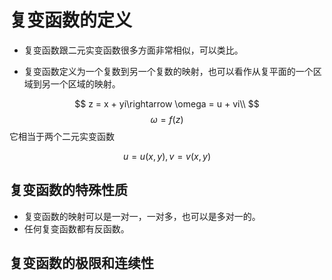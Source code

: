 # 复变函数的定义

* 复变函数跟二元实变函数很多方面非常相似，可以类比。

* 复变函数定义为一个复数到另一个复数的映射，也可以看作从复平面的一个区域到另一个区域的映射。

$$
z = x + yi\rightarrow \omega = u + vi\\
$$
$$
\omega = f(z)
$$
它相当于两个二元实变函数

$$
u = u(x, y), v = v(x, y)
$$


## 复变函数的特殊性质

* 复变函数的映射可以是一对一，一对多，也可以是多对一的。
* 任何复变函数都有反函数。

## 复变函数的极限和连续性


